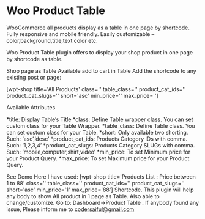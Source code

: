 # Woo Product Table

WooCommerce all products display as a table in one page by shortcode. Fully responsive and mobile friendly. Easily customizable – color,background,title,text color etc.

Woo Product Table plugin offers to display your shop product in one page by shortcode as table.

Shop page as Table
Available add to cart in Table
Add the shortcode to any existing post or page:

[wpt-shop title='All Products' class='' table_class='' product_cat_ids='' product_cat_slugs='' short='asc' min_price='' max_price='']

Available Attributes

*title: Display Table’s Title
*class: Define Table wrapper class. You can set custom class for your Table Wrapper.
*table_class: Define Table class. You can set custom class for your Table.
*short: Only available two shorting. Such: ‘asc’,’desc’
*product_cat_ids: Products Category IDs with comma. Such: ‘1,2,3,4’
*product_cat_slugs: Products Category SLUGs with comma. Such: ‘mobile,computer,shirt,video’
*min_price: To set Minimum price for your Product Query.
*max_price: To set Maximum price for your Product Query.

See Demo
Here I have used: [wpt-shop title='Products List : Price between 1 to 88' class='' table_class='' product_cat_ids='' product_cat_slugs='' short='asc' min_price='1' max_price='88'] Shortcode.
This plugin will help any body to show All product in 1 page as Table. Also able to change/customize. Go to: Dashboard->Product Table . If anybody found any issue, Please inform me to codersaiful@gmail.com
